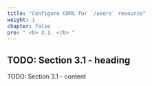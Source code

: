 ```yaml
---
title: "Configure CORS for `/users` resource"
weight: 1
chapter: false
pre: " <b> 3.1. </b> "
---
```


## TODO: Section 3.1 - heading

TODO: Section 3.1 - content
